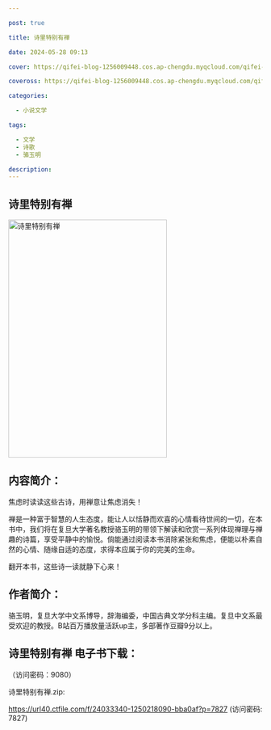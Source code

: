 ```yaml
---

post: true

title: 诗里特别有禅

date: 2024-05-28 09:13

cover: https://qifei-blog-1256009448.cos.ap-chengdu.myqcloud.com/qifei-blog/6606c0cc9f345e8d03851fb7.jpg

coveross: https://qifei-blog-1256009448.cos.ap-chengdu.myqcloud.com/qifei-blog/6606c0cc9f345e8d03851fb7.jpg

categories:

  - 小说文学

tags:

  - 文学
  - 诗歌
  - 骆玉明

description:
---
```


## 诗里特别有禅
<img alt="诗里特别有禅 " class="aligncenter loaded" data-was-processed="true" decoding="async" fetchpriority="high" height="471" src="https://qifei-blog-1256009448.cos.ap-chengdu.myqcloud.com/qifei-blog/6606c0cc9f345e8d03851fb7.jpg " style="cursor: zoom-in;" width="314"/>

## 内容简介：

焦虑时读读这些古诗，用禅意让焦虑消失！

禅是一种富于智慧的人生态度，能让人以恬静而欢喜的心情看待世间的一切，在本书中，我们将在复旦大学著名教授骆玉明的带领下解读和欣赏一系列体现禅理与禅趣的诗篇，享受平静中的愉悦。倘能通过阅读本书消除紧张和焦虑，便能以朴素自然的心情、随缘自适的态度，求得本应属于你的完美的生命。

翻开本书，这些诗一读就静下心来！

## 作者简介：

骆玉明，复旦大学中文系博导，辞海编委，中国古典文学分科主编。复旦中文系最受欢迎的教授。B站百万播放量活跃up主，多部著作豆瓣9分以上。

## 诗里特别有禅 电子书下载：

 （访问密码：9080）

诗里特别有禅.zip: 

https://url40.ctfile.com/f/24033340-1250218090-bba0af?p=7827 (访问密码: 7827)
